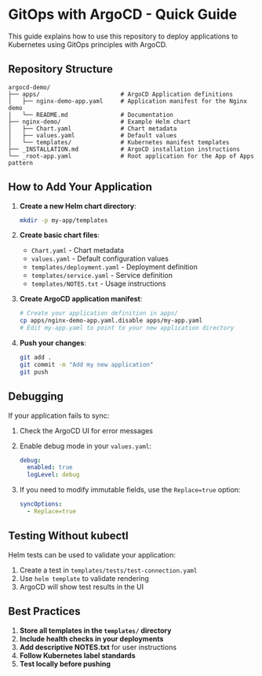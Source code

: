 # GitOps with ArgoCD - Quick Guide

This guide explains how to use this repository to deploy applications to Kubernetes using GitOps principles with ArgoCD.

## Repository Structure

```
argocd-demo/
├── apps/                       # ArgoCD Application definitions
│   ├── nginx-demo-app.yaml     # Application manifest for the Nginx demo
│   └── README.md               # Documentation
├── nginx-demo/                 # Example Helm chart
│   ├── Chart.yaml              # Chart metadata
│   ├── values.yaml             # Default values
│   └── templates/              # Kubernetes manifest templates
├── _INSTALLATION.md            # ArgoCD installation instructions
└── _root-app.yaml              # Root application for the App of Apps pattern
```

## How to Add Your Application

1. **Create a new Helm chart directory**:
   ```bash
   mkdir -p my-app/templates
   ```

2. **Create basic chart files**:
   - `Chart.yaml` - Chart metadata
   - `values.yaml` - Default configuration values
   - `templates/deployment.yaml` - Deployment definition
   - `templates/service.yaml` - Service definition
   - `templates/NOTES.txt` - Usage instructions

3. **Create ArgoCD application manifest**:
   ```bash
   # Create your application definition in apps/
   cp apps/nginx-demo-app.yaml.disable apps/my-app.yaml
   # Edit my-app.yaml to point to your new application directory
   ```

4. **Push your changes**:
   ```bash
   git add .
   git commit -m "Add my new application"
   git push
   ```

## Debugging

If your application fails to sync:

1. Check the ArgoCD UI for error messages

2. Enable debug mode in your `values.yaml`:
   ```yaml
   debug:
     enabled: true
     logLevel: debug
   ```

3. If you need to modify immutable fields, use the `Replace=true` option:
   ```yaml
   syncOptions:
     - Replace=true
   ```

## Testing Without kubectl

Helm tests can be used to validate your application:

1. Create a test in `templates/tests/test-connection.yaml`
2. Use `helm template` to validate rendering
3. ArgoCD will show test results in the UI

## Best Practices

1. **Store all templates in the `templates/` directory**
2. **Include health checks in your deployments**
3. **Add descriptive NOTES.txt** for user instructions
4. **Follow Kubernetes label standards**
5. **Test locally before pushing**
